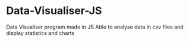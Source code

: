 # Data-Visualiser-JS
Data Visualiser program made in JS
Able to analyse data in csv files and display statistics and charts
